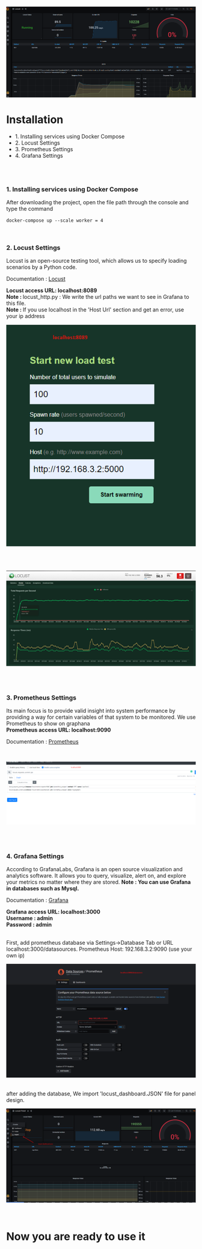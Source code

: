 ![alt text](images/grafana-result.png)

<h1><b>Installation</b>  </h1>

<ul>
 <li>1. Installing services using Docker Compose</li>
 <li>2. Locust Settings</li>
 <li>3. Prometheus Settings</li>
 <li>4. Grafana Settings</li>
</ul>
</br></br>

<h3>1. Installing services using Docker Compose</h3>
After downloading the project, open the file path through the console and type the command  </br>


```diff
docker-compose up --scale worker = 4
```
</br>
<h3>2. Locust Settings</h3>
Locust is an open-source testing tool, which allows us to specify loading scenarios by a Python code.
<p>Documentation : <a href="https://docs.locust.io/en/stable/quickstart.html" target="_blank">Locust</a></p>
<b>Locust access URL: localhost:8089</b> </br>
<b>Note : </b> locust_http.py : We write the url paths we want to see in Grafana to this file.</br>
<b>Note : </b> If you use localhost in the 'Host Url' section and get an error, use your ip address</br>


![alt text](images/locust-login.png)

</br>
</br>

![alt text](images/locust-charts.png)

</br>
</br>

<h3>3. Prometheus Settings</h3>
Its main focus is to provide valid insight into system performance by providing a way for certain variables of that system to be monitored. We use Prometheus to show on graphana<br>
<b>Prometheus access URL: localhost:9090</b> </br>
<p>Documentation : <a href="https://prometheus.io/docs/introduction/overview/" target="_blank">Prometheus</a></p>

</br>

![alt text](images/prometheus.png)

</br></br>
<h3>4.  Grafana Settings</h3>
According to GrafanaLabs, Grafana is an open source visualization and analytics software. It allows you to query, visualize, alert on, and explore your metrics no matter where they are stored.
<b>Note : You can use Grafana in databases such as Mysql. </b> </br>
<p>Documentation : <a href="https://grafana.com/docs/" target="_blank">Grafana</a></p>
<b>Grafana access URL: localhost:3000</b> </br>
<b>Username : admin</b> </br>
<b>Password : admin</b> </br></br>

First, add prometheus database via Settings->Database Tab or URL localhost:3000/datasources. Prometheus Host: 192.168.3.2:9090 (use your own ip)

![alt text](images/grafana-datasource.png)



</br>
after adding the database,  We import 'locust_dashboard.JSON' file for panel design.</br>

![alt text](images/grafana-panel.png)

</br>

<h1>Now you are ready to use it</h1>

